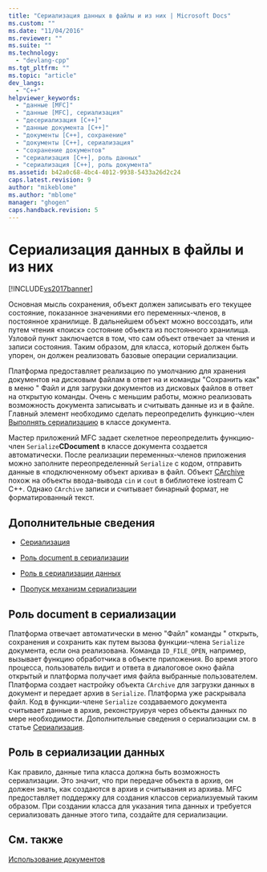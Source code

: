 ```yaml
---
title: "Сериализация данных в файлы и из них | Microsoft Docs"
ms.custom: ""
ms.date: "11/04/2016"
ms.reviewer: ""
ms.suite: ""
ms.technology: 
  - "devlang-cpp"
ms.tgt_pltfrm: ""
ms.topic: "article"
dev_langs: 
  - "C++"
helpviewer_keywords: 
  - "данные [MFC]"
  - "данные [MFC], сериализация"
  - "десериализация [C++]"
  - "данные документа [C++]"
  - "документы [C++], сохранение"
  - "документы [C++], сериализация"
  - "сохранение документов"
  - "сериализация [C++], роль данных"
  - "сериализация [C++], роль документа"
ms.assetid: b42a0c68-4bc4-4012-9938-5433a26d2c24
caps.latest.revision: 9
author: "mikeblome"
ms.author: "mblome"
manager: "ghogen"
caps.handback.revision: 5
---
```

# Сериализация данных в файлы и из них
[!INCLUDE[vs2017banner](../assembler/inline/includes/vs2017banner.md)]

Основная мысль сохранения, объект должен записывать его текущее состояние, показанное значениями его переменных\-членов, в постоянное хранилище.  В дальнейшем объект можно воссоздать, или путем чтения «поиск» состояние объекта из постоянного хранилища.  Узловой пункт заключается в том, что сам объект отвечает за чтения и записи состояния.  Таким образом, для класса, который должен быть упорен, он должен реализовать базовые операции сериализации.  
  
 Платформа предоставляет реализацию по умолчанию для хранения документов на дисковым файлам в ответ на и команды "Сохранить как" в меню " Файл и для загрузки документов из дисковых файлов в ответ на открытую команды.  Очень с меньшим работы, можно реализовать возможность документа записывать и считывать данные из и в файле.  Главный элемент необходимо сделать переопределить функцию\-член [Выполнять сериализацию](../Topic/CObject::Serialize.md) в классе документа.  
  
 Мастер приложений MFC задает скелетное переопределить функцию\-член `Serialize`**CDocument** в классе документа создается автоматически.  После реализации переменных\-членов приложения можно заполните переопределенный `Serialize` с кодом, отправить данные в «подключенному объект архива» в файл.  Объект [CArchive](../mfc/reference/carchive-class.md) похож на объекты ввода\-вывода `cin` и `cout` в библиотеке iostream C C\+\+.  Однако `CArchive` записи и считывает бинарный формат, не форматированный текст.  
  
## Дополнительные сведения  
  
-   [Сериализация](../Topic/Serialization%20in%20MFC.md)  
  
-   [Роль document в сериализации](#_core_the_document.92.s_role_in_serialization)  
  
-   [Роль в сериализации данных](#_core_the_data.92.s_role_in_serialization)  
  
-   [Пропуск механизм сериализации](../mfc/bypassing-the-serialization-mechanism.md)  
  
##  <a name="_core_the_document.92.s_role_in_serialization"></a> Роль document в сериализации  
 Платформа отвечает автоматически в меню "Файл" команды " открыть, сохранения и сохранить как путем вызова функции\-члена `Serialize` документа, если она реализована.  Команда `ID_FILE_OPEN`, например, вызывает функцию обработчика в объекте приложения.  Во время этого процесса, пользователь видит и ответа в диалоговое окно файла открытый и платформа получает имя файла выбранные пользователем.  Платформа создает настройку объекта `CArchive` для загрузки данных в документ и передает архив в `Serialize`.  Платформа уже раскрывала файл.  Код в функции\-члене `Serialize` создаваемого документа считывает данные в архив, реконструируя через объекты данных по мере необходимости.  Дополнительные сведения о сериализации см. в статье [Сериализация](../Topic/Serialization%20in%20MFC.md).  
  
##  <a name="_core_the_data.92.s_role_in_serialization"></a> Роль в сериализации данных  
 Как правило, данные типа класса должна быть возможность сериализации.  Это значит, что при передаче объекта в архив, он должен знать, как создаются в архив и считывания из архива.  MFC предоставляет поддержку для создания классов сериализуемый таким образом.  При создании класса для указания типа данных и требуется сериализовать данные этого типа, создайте для сериализации.  
  
## См. также  
 [Использование документов](../mfc/using-documents.md)